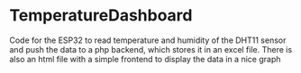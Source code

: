 # TemperatureDashboard
Code for the ESP32 to read temperature and humidity of the DHT11 sensor and push the data to a php backend, which stores it in an excel file. There is also an html file with a simple frontend to display the data in a nice graph

